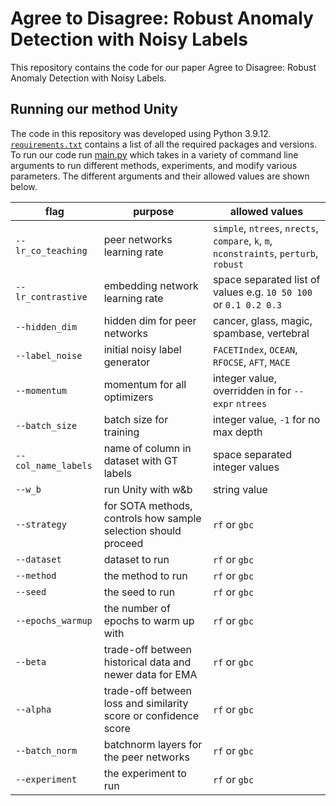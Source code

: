 # Agree to Disagree: Robust Anomaly Detection with Noisy Labels
This repository contains the code for our paper Agree to Disagree: Robust Anomaly Detection with Noisy Labels. 

## Running our method Unity
The code in this repository was developed using Python 3.9.12. [`requirements.txt`](./requirements.txt) contains a list of all the required packages and versions. To run our code run [main.py](./main.py) which takes in a variety of command line arguments to run different methods, experiments, and modify various parameters. The different arguments and their allowed values are shown below.

| flag         | purpose                                              | allowed values                                                                         |
| ------------ | ---------------------------------------------------- | -------------------------------------------------------------------------------------- |
| `--lr_co_teaching`  | peer networks learning rate                                     | `simple`, `ntrees`, `nrects`, `compare`, `k`, `m`, `nconstraints`, `perturb`, `robust` |
| `--lr_contrastive`  | embedding network learning rate                                 | space separated list of values e.g. `10 50 100` or `0.1 0.2 0.3`                       |
| `--hidden_dim`      | hidden dim for peer networks                                    | cancer, glass, magic, spambase, vertebral                                              |
| `--label_noise`     | initial noisy label generator                                   | `FACETIndex`, `OCEAN`, `RFOCSE`, `AFT`, `MACE`                                         |
| `--momentum`        | momentum for all optimizers                                     | integer value, overridden in for `--expr` `ntrees`                                     |
| `--batch_size`      | batch size for training                                         | integer value, `-1` for no max depth                                                   |
| `--col_name_labels` | name of column in dataset with GT labels                        | space separated integer values                                                         |
| `--w_b`             | run Unity with w&b                                              | string value                                                                           |
| `--strategy`        | for SOTA methods, controls how sample selection should proceed  | `rf` or `gbc`                                                                          |
| `--dataset`         | dataset to run                                                  | `rf` or `gbc`                                                                          |
| `--method`          | the method to run                                               | `rf` or `gbc`                                                                          |
| `--seed`            | the seed to run                                                 | `rf` or `gbc`                                                                          |
| `--epochs_warmup`   | the number of epochs to warm up with                            | `rf` or `gbc`                                                                          |
| `--beta`            | trade-off between historical data and newer data for EMA        | `rf` or `gbc`                                                                          |
| `--alpha`           | trade-off between loss and similarity score or confidence score | `rf` or `gbc`                                                                          |
| `--batch_norm`      | batchnorm layers for the peer networks                          | `rf` or `gbc`                                                                          |
| `--experiment`      | the experiment to run                                           | `rf` or `gbc`                                                                          |
